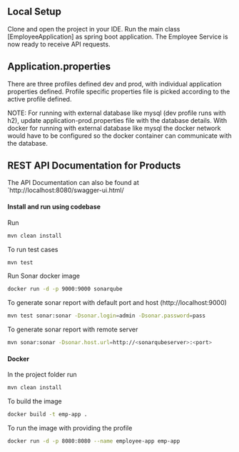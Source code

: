 ## Local Setup

Clone and open the project in your IDE.
Run the main class [EmployeeApplication] as spring boot application.
The Employee Service is now ready to receive API requests.



## Application.properties

There are three profiles defined dev and prod, with individual application properties defined.
Profile specific properties file is picked according to the active profile defined.



NOTE: For running with external database like mysql (dev profile runs with h2), update application-prod.properties file with the database details. With docker for running with external database like mysql the docker network would have to be configured so the docker container can communicate with the database.



## REST API Documentation for Products

The API Documentation can also be found at `http://localhost:8080/swagger-ui.html/  

#### Install and run using codebase

Run 
```bash
mvn clean install
```



To run test cases 
```bash
mvn test
```

Run Sonar docker image
```bash
docker run -d -p 9000:9000 sonarqube
```

To generate sonar report with default port and host (http://localhost:9000)
```bash
mvn test sonar:sonar -Dsonar.login=admin -Dsonar.password=pass
```

To generate sonar report with remote server
```bash
mvn sonar:sonar -Dsonar.host.url=http://<sonarqubeserver>:<port>
```

#### Docker
In the  project folder run 
```bash
mvn clean install
```
To build the image
```bash
docker build -t emp-app .
```
To run the image with providing the profile
```bash
docker run -d -p 8080:8080 --name employee-app emp-app  
```



				
	
		
		



